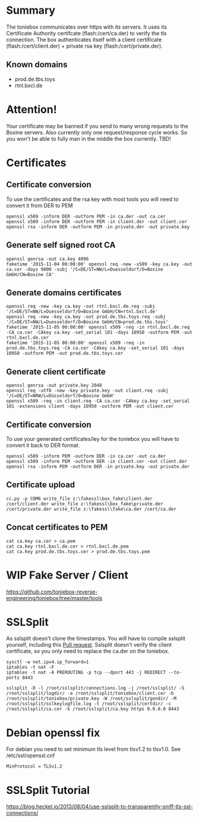 # Summary
The toniebox communicates over https with its servers. It uses its Certificate Authority certifcate (flash:/cert/ca.der) to verify the tls connection. The box authenticates itself with a client certificate (flash:/cert/client.der) + private rsa key (flash:/cert/private.der).
## Known domains
* prod.de.tbs.toys
* rtnl.bxcl.de

# Attention!
Your certificate may be banned if you send to many wrong requests to the Boxine servers. Also currently only one request/response cycle works. So you won't be able to fully man in the middle the box currently. TBD!

# Certificates

## Certificate conversion
To use the certificates and the rsa key with most tools you will need to convert it from DER to PEM
```
openssl x509 -inform DER -outform PEM -in ca.der -out ca.cer
openssl x509 -inform DER -outform PEM -in client.der -out client.cer
openssl rsa -inform DER -outform PEM -in private.der -out private.key
```

## Generate self signed root CA
```
openssl genrsa -out ca.key 4096
faketime '2015-11-04 00:00:00' openssl req -new -x509 -key ca.key -out ca.cer -days 9000 -subj '/C=DE/ST=NW/L=Duesseldorf/O=Boxine GmbH/CN=Boxine CA'
```

## Generate domains certificates
```
openssl req -new -key ca.key -out rtnl.bxcl.de.req -subj '/C=DE/ST=NW/L=Duesseldorf/O=Boxine GmbH/CN=rtnl.bxcl.de'
openssl req -new -key ca.key -out prod.de.tbs.toys.req -subj '/C=DE/ST=NW/L=Duesseldorf/O=Boxine GmbH/CN=prod.de.tbs.toys'
faketime '2015-11-05 00:00:00' openssl x509 -req -in rtnl.bxcl.de.req -CA ca.cer -CAkey ca.key -set_serial 101 -days 10950 -outform PEM -out rtnl.bxcl.de.cer
faketime '2015-11-05 00:00:00' openssl x509 -req -in prod.de.tbs.toys.req -CA ca.cer -CAkey ca.key -set_serial 101 -days 10950 -outform PEM -out prod.de.tbs.toys.cer
```

## Generate client certificate
```
openssl genrsa -out private.key 2048
openssl req -utf8 -new -key private.key -out client.req -subj '/C=DE/ST=NRW/L=Düsseldorf/O=Boxine GmbH'
openssl x509 -req -in client.req -CA ca.cer -CAkey ca.key -set_serial 101 -extensions client -days 10950 -outform PEM -out client.cer

```

## Certificate conversion
To use your generated certificates/ley for the toniebox you will have to convert it back to DER format.
```
openssl x509 -inform PEM -outform DER -in ca.cer -out ca.der
openssl x509 -inform PEM -outform DER -in client.cer -out client.der
openssl rsa -inform PEM -outform DER -in private.key -out private.der
```

## Certificate upload
```
cc.py -p COM6 write_file z:\fakessl\box_fake\client.der /cert/client.der write_file z:\fakessl\box_fake\private.der /cert/private.der write_file z:\fakessl\fake\ca.der /cert/ca.der
```

## Concat certificates to PEM
```
cat ca.key ca.cer > ca.pem
cat ca.key rtnl.bxcl.de.cer > rtnl.bxcl.de.pem
cat ca.key prod.de.tbs.toys.cer > prod.de.tbs.toys.pem
```

# WIP Fake Server / Client
https://github.com/toniebox-reverse-engineering/toniebox/tree/master/tools

# SSLSplit
As sslsplit doesn't clone the timestamps. You will have to compile sslsplit yourself, including this [Pull request](https://github.com/droe/sslsplit/pull/265).
Sslsplit doesn't verify the client certificate, so you only need to replace the ca.der on the toniebox.
```
sysctl -w net.ipv4.ip_forward=1
iptables -t nat -F
iptables -t nat -A PREROUTING -p tcp --dport 443 -j REDIRECT --to-ports 8443

sslsplit -D -l /root/sslsplit/connections.log -j /root/sslsplit/ -S /root/sslsplit/logdir/ -a /root/sslsplit/toniebox/client.cer -b /root/sslsplit/toniebox/private.key -W /root/sslsplit/gendir/ -M /root/sslsplit/sslkeylogfile.log -t /root/sslsplit/certdir/ -c /root/sslsplit/ca.cer -k /root/sslsplit/ca.key https 0.0.0.0 8443
```

# Debian openssl fix
For debian you need to set minimum tls level from tlsv1.2 to tlsv1.0.
See /etc/ssl/openssl.cnf 
```
MinProtocol = TLSv1.2
```

# SSLSplit Tutorial
https://blog.heckel.io/2013/08/04/use-sslsplit-to-transparently-sniff-tls-ssl-connections/
